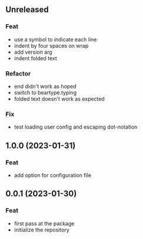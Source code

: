 ## Unreleased

### Feat

- use a symbol to indicate each line
- indent by four spaces on wrap
- add version arg
- indent folded text

### Refactor

- end didn't work as hoped
- switch to beartype.typing
- folded text doesn't work as expected

### Fix

- test loading user config and escaping dot-notation

## 1.0.0 (2023-01-31)

### Feat

- add option for configuration file

## 0.0.1 (2023-01-30)

### Feat

- first pass at the package
- initialize the repository
